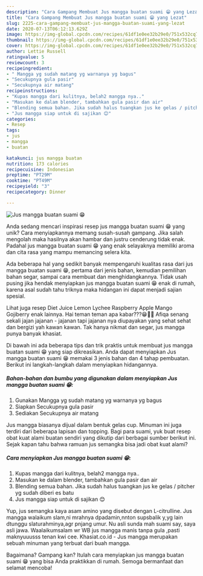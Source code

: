 ```yaml
---
description: "Cara Gampang Membuat Jus mangga buatan suami 😁 yang Lezat"
title: "Cara Gampang Membuat Jus mangga buatan suami 😁 yang Lezat"
slug: 2225-cara-gampang-membuat-jus-mangga-buatan-suami-yang-lezat
date: 2020-07-13T06:12:13.629Z
image: https://img-global.cpcdn.com/recipes/61df1e0ee32b29e0/751x532cq70/jus-mangga-buatan-suami-😁-foto-resep-utama.jpg
thumbnail: https://img-global.cpcdn.com/recipes/61df1e0ee32b29e0/751x532cq70/jus-mangga-buatan-suami-😁-foto-resep-utama.jpg
cover: https://img-global.cpcdn.com/recipes/61df1e0ee32b29e0/751x532cq70/jus-mangga-buatan-suami-😁-foto-resep-utama.jpg
author: Lettie Russell
ratingvalue: 5
reviewcount: 3
recipeingredient:
- " Mangga yg sudah matang yg warnanya yg bagus"
- "Secukupnya gula pasir"
- "Secukupnya air matang"
recipeinstructions:
- "Kupas mangga dari kulitnya, belah2 mangga nya.."
- "Masukan ke dalam blender, tambahkan gula pasir dan air"
- "Blending semua bahan. Jika sudah halus tuangkan jus ke gelas / pitcher yg sudah diberi es batu"
- "Jus mangga siap untuk di sajikan 😊"
categories:
- Resep
tags:
- jus
- mangga
- buatan

katakunci: jus mangga buatan 
nutrition: 173 calories
recipecuisine: Indonesian
preptime: "PT29M"
cooktime: "PT49M"
recipeyield: "3"
recipecategory: Dinner

---
```



![Jus mangga buatan suami 😁](https://img-global.cpcdn.com/recipes/61df1e0ee32b29e0/751x532cq70/jus-mangga-buatan-suami-😁-foto-resep-utama.jpg)

Anda sedang mencari inspirasi resep jus mangga buatan suami 😁 yang unik? Cara menyiapkannya memang susah-susah gampang. Jika salah mengolah maka hasilnya akan hambar dan justru cenderung tidak enak. Padahal jus mangga buatan suami 😁 yang enak selayaknya memiliki aroma dan cita rasa yang mampu memancing selera kita.

Ada beberapa hal yang sedikit banyak mempengaruhi kualitas rasa dari jus mangga buatan suami 😁, pertama dari jenis bahan, kemudian pemilihan bahan segar, sampai cara membuat dan menghidangkannya. Tidak usah pusing jika hendak menyiapkan jus mangga buatan suami 😁 enak di rumah, karena asal sudah tahu triknya maka hidangan ini dapat menjadi sajian spesial.

Lihat juga resep Diet Juice Lemon Lychee Raspberry Apple Mango Gojiberry enak lainnya. Hai teman teman apa kabar???😁🤗🙏 Afiqa senang sekali jajan jajanan - jajanan tapi jajanan nya diupayakan yang sehat sehat dan bergizi yah kawan kawan. Tak hanya nikmat dan segar, jus mangga punya banyak khasiat.


Di bawah ini ada beberapa tips dan trik praktis untuk membuat jus mangga buatan suami 😁 yang siap dikreasikan. Anda dapat menyiapkan Jus mangga buatan suami 😁 memakai 3 jenis bahan dan 4 tahap pembuatan. Berikut ini langkah-langkah dalam menyiapkan hidangannya.

<!--inarticleads1-->

##### Bahan-bahan dan bumbu yang digunakan dalam menyiapkan Jus mangga buatan suami 😁:

1. Gunakan  Mangga yg sudah matang yg warnanya yg bagus
1. Siapkan Secukupnya gula pasir
1. Sediakan Secukupnya air matang


Jus mangga biasanya dijual dalam bentuk gelas cup. Minuman ini juga terdiri dari beberapa lapisan dan topping. Bagi para suami, yuk buat resep obat kuat alami buatan sendiri yang dikutip dari berbagai sumber berikut ini. Sejak kapan tahu bahwa ramuan jus semangka bisa jadi obat kuat alami? 

<!--inarticleads2-->

##### Cara menyiapkan Jus mangga buatan suami 😁:

1. Kupas mangga dari kulitnya, belah2 mangga nya..
1. Masukan ke dalam blender, tambahkan gula pasir dan air
1. Blending semua bahan. Jika sudah halus tuangkan jus ke gelas / pitcher yg sudah diberi es batu
1. Jus mangga siap untuk di sajikan 😊


Yup, jus semangka kaya asam amino yang disebut dengan L-citrulline. Jus mangga walaikum slam,ni mrahnya dpadamin,nnton supsbalik y,yg lain dtunggu slaturahminya,agr pnjang umur. Nu asli sunda mah suami say, saya asli jawa. Waalaikumsalam wr WB jus mangga manis tanpa gula ,pasti maknyuuusss tenan kwi cee. Khasiat.co.id - Jus mangga merupakan sebuah minuman yang terbuat dari buah mangga. 

Bagaimana? Gampang kan? Itulah cara menyiapkan jus mangga buatan suami 😁 yang bisa Anda praktikkan di rumah. Semoga bermanfaat dan selamat mencoba!
